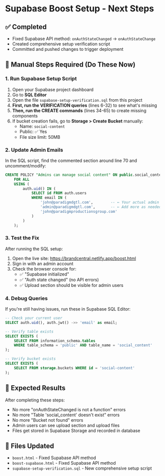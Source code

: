 # Supabase Boost Setup - Next Steps

## ✅ Completed
- Fixed Supabase API method: `onAuthStateChanged` → `onAuthStateChange`
- Created comprehensive setup verification script
- Committed and pushed changes to trigger deployment

## 🔧 Manual Steps Required (Do These Now)

### 1. Run Supabase Setup Script
1. Open your Supabase project dashboard
2. Go to **SQL Editor**
3. Open the file `supabase-setup-verification.sql` from this project
4. **First, run the VERIFICATION queries** (lines 6-32) to see what's missing
5. **Then, run the CREATE commands** (lines 34-65) to create missing components
6. If bucket creation fails, go to **Storage > Create Bucket** manually:
   - Name: `social-content`
   - Public: ✅ Yes
   - File size limit: 50MB

### 2. Update Admin Emails
In the SQL script, find the commented section around line 70 and uncomment/modify:
```sql
CREATE POLICY "Admins can manage social content" ON public.social_content
    FOR ALL 
    USING (
        auth.uid() IN (
            SELECT id FROM auth.users 
            WHERE email IN (
                'john@paradigmdgtl.com',        -- ← Your actual admin email
                'admin@paradigmdgtl.com',       -- ← Add more as needed
                'john@paradigmproductionsgroup.com'
            )
        )
    );
```

### 3. Test the Fix
After running the SQL setup:
1. Open the live site: https://brandcentral.netlify.app/boost.html
2. Sign in with an admin account
3. Check the browser console for:
   - ✅ "Supabase initialized"
   - ✅ "Auth state changed" (no API errors)
   - ✅ Upload section should be visible for admin users

### 4. Debug Queries
If you're still having issues, run these in Supabase SQL Editor:
```sql
-- Check your current user
SELECT auth.uid(), auth.jwt() ->> 'email' as email;

-- Verify table exists
SELECT EXISTS (
    SELECT FROM information_schema.tables 
    WHERE table_schema = 'public' AND table_name = 'social_content'
);

-- Verify bucket exists  
SELECT EXISTS (
    SELECT FROM storage.buckets WHERE id = 'social-content'
);
```

## 🎯 Expected Results
After completing these steps:
- No more "onAuthStateChanged is not a function" errors
- No more "Table 'social_content' doesn't exist" errors  
- No more "Bucket not found" errors
- Admin users can see upload section and upload files
- Files get stored in Supabase Storage and recorded in database

## 📁 Files Updated
- `boost.html` - Fixed Supabase API method
- `boost-supabase.html` - Fixed Supabase API method  
- `supabase-setup-verification.sql` - New comprehensive setup script
